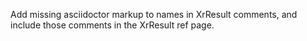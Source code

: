Add missing asciidoctor markup to names in XrResult comments, and include those comments in the XrResult ref page.
